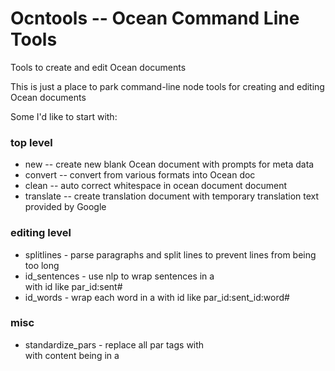 # Ocntools -- Ocean Command Line Tools
Tools to create and edit Ocean documents

This is just a place to park command-line node tools for creating and editing Ocean documents

Some I'd like to start with:


### top level
* new -- create new blank Ocean document with prompts for meta data
* convert -- convert from various formats into Ocean doc
* clean -- auto correct whitespace in ocean document document
* translate -- create translation document with temporary translation text provided by Google

### editing level
* splitlines - parse paragraphs and split lines to prevent lines from being too long
* id_sentences - use nlp to wrap sentences in a <div> with id like par_id:sent#
* id_words - wrap each word in a <span> with id like par_id:sent_id:word#

### misc
* standardize_pars - replace all par tags with <div class='par'> with content being in a <div class='english'>
